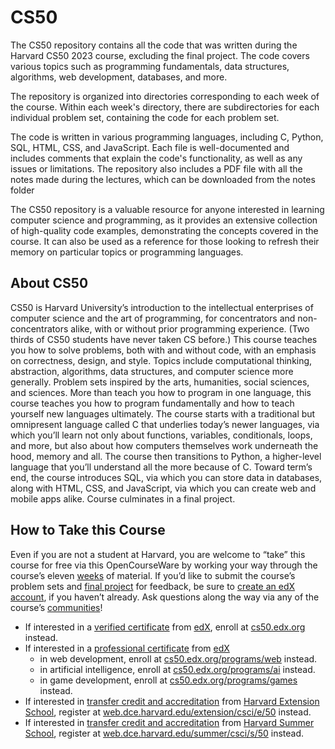 # CS50
The CS50 repository contains all the code that was written during the Harvard CS50 2023 course, excluding the final project. The code covers various topics such as programming fundamentals, data structures, algorithms, web development, databases, and more.

The repository is organized into directories corresponding to each week of the course. Within each week's directory, there are subdirectories for each individual problem set, containing the code for each problem set.

The code is written in various programming languages, including C, Python, SQL, HTML, CSS, and JavaScript. Each file is well-documented and includes comments that explain the code's functionality, as well as any issues or limitations. The repository also includes a PDF file with all the notes made during the lectures, which can be downloaded from the notes folder

The CS50 repository is a valuable resource for anyone interested in learning computer science and programming, as it provides an extensive collection of high-quality code examples, demonstrating the concepts covered in the course. It can also be used as a reference for those looking to refresh their memory on particular topics or programming languages.

## About CS50
CS50 is Harvard University’s introduction to the intellectual enterprises of computer science and the art of programming, for concentrators and non-concentrators alike, with or without prior programming experience. (Two thirds of CS50 students have never taken CS before.) This course teaches you how to solve problems, both with and without code, with an emphasis on correctness, design, and style. Topics include computational thinking, abstraction, algorithms, data structures, and computer science more generally. Problem sets inspired by the arts, humanities, social sciences, and sciences. More than teach you how to program in one language, this course teaches you how to program fundamentally and how to teach yourself new languages ultimately. The course starts with a traditional but omnipresent language called C that underlies today’s newer languages, via which you’ll learn not only about functions, variables, conditionals, loops, and more, but also about how computers themselves work underneath the hood, memory and all. The course then transitions to Python, a higher-level language that you’ll understand all the more because of C. Toward term’s end, the course introduces SQL, via which you can store data in databases, along with HTML, CSS, and JavaScript, via which you can create web and mobile apps alike. Course culminates in a final project.

## How to Take this Course
Even if you are not a student at Harvard, you are welcome to “take” this course for free via this OpenCourseWare by working your way through the course’s eleven [weeks](https://cs50.harvard.edu/x/2023/weeks/) of material. If you’d like to submit the course’s problem sets and [final project](https://cs50.harvard.edu/x/2023/project/) for feedback, be sure to [create an edX account](https://courses.edx.org/register), if you haven’t already. Ask questions along the way via any of the course’s [communities](https://cs50.harvard.edu/x/2023/communities/)!

* If interested in a [verified certificate](https://www.edx.org/verified-certificate) from [edX](https://www.edx.org/), enroll at [cs50.edx.org](https://cs50.edx.org) instead.
* If interested in a [professional certificate](https://www.edx.org/professional-certificate) from [edX](https://www.edx.org/)
  * in web development, enroll at [cs50.edx.org/programs/web](https://cs50.edx.org/programs/web) instead.
  * in artificial intelligence, enroll at [cs50.edx.org/programs/ai](https://cs50.edx.org/programs/ai) instead.
  * in game development, enroll at [cs50.edx.org/programs/games](cs50.edx.org/programs/games) instead.
* If interested in [transfer credit and accreditation](https://extension.harvard.edu/for-students/student-policies-conduct/transfer-credits-accreditation/) from [Harvard Extension School](https://www.extension.harvard.edu/), register at [web.dce.harvard.edu/extension/csci/e/50](https://web.dce.harvard.edu/extension/csci/e/50) instead.
* If interested in [transfer credit and accreditation](https://summer.harvard.edu/academic-opportunities-support/policies-and-regulations/academic-policies/transfer-credit-accreditation/) from [Harvard Summer School](https://www.summer.harvard.edu/), register at [web.dce.harvard.edu/summer/csci/s/50](https://web.dce.harvard.edu/summer/csci/s/50) instead.
